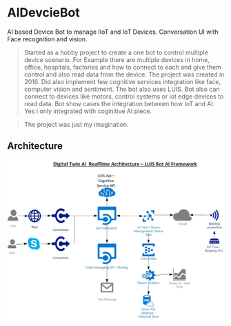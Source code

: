 # AIDevcieBot
AI based Device Bot to manage IIoT and IoT Devices. Conversation UI with Face recognition and vision.

> Started as a hobby project to create a one bot to control multiple device scenario. For Example there are multiple devices in home, office, hospitals, factories and how to connect to each and give them control and also read data from the device. The project was created in 2016. Did also implement few cognitive services integration like face, computer vision and sentiment. The bot also uses LUIS. Bot also can connect to devices like motors, control systems or iot edge devices to read data. Bot show cases the integration between how IoT and AI. Yes i only integrated with coginitive AI piece.

> The project was just my imagination.

## Architecture
![alt text](https://github.com/balakreshnan/AIDevcieBot/blob/master/CSSample/DeviceBotWeb/images/DeviceBot.jpg "Device Bot Archtecture")
